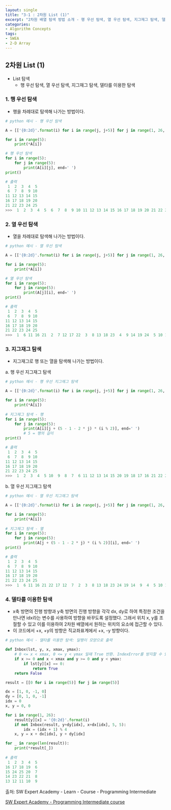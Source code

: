 ```yaml
---
layout: single
title: "3-1 : 2차원 List (1)"
excerpt: "2차원 배열 탐색 방법 소개 - 행 우선 탐색, 열 우선 탐색, 지그재그 탐색, 델타를 이용한 탐색"
categories: 
- Algorithm Concepts
tags:
- SWEA
- 2-D Array
---
```

## 2차원 List (1)

* List 탐색
  * 행 우선 탐색, 열 우선 탐색, 지그재그 탐색, 델타를 이용한 탐색



### 1. 행 우선 탐색

- 행을 차례대로 탐색해 나가는 방법이다.

```python
# python 예시 - 행 우선 탐색

A = [['{0:2d}'.format(i) for i in range(j, j+5)] for j in range(1, 26, 5)]

for i in range(5):
    print(*A[i])

# 행 우선 탐색
for i in range(5):
    for j in range(5):
        print(A[i][j], end=' ')
print()

# 출력
 1  2  3  4  5
 6  7  8  9 10
11 12 13 14 15
16 17 18 19 20
21 22 23 24 25
>>>  1  2  3  4  5  6  7  8  9 10 11 12 13 14 15 16 17 18 19 20 21 22 23 24 25
```



### 2. 열 우선 탐색

- 열을 차례대로 탐색해 나가는 방법이다.

```python
# python 예시 - 열 우선 탐색

A = [['{0:2d}'.format(i) for i in range(j, j+5)] for j in range(1, 26, 5)]

for i in range(5):
    print(*A[i])

# 열 우선 탐색
for i in range(5):
    for j in range(5):
        print(A[j][i], end=' ')
print()

# 출력
 1  2  3  4  5
 6  7  8  9 10
11 12 13 14 15
16 17 18 19 20
21 22 23 24 25
>>>  1  6 11 16 21  2  7 12 17 22  3  8 13 18 23  4  9 14 19 24  5 10 15 20 25
```



### 3. 지그재그 탐색

- 지그재그로 행 또는 열을 탐색해 나가는 방법이다.

a. 행 우선 지그재그 탐색

```python
# python 예시 - 행 우선 지그재그 탐색

A = [['{0:2d}'.format(i) for i in range(j, j+5)] for j in range(1, 26, 5)]

for i in range(5):
    print(*A[i])
    
# 지그재그 탐색 - 행
for i in range(5):
    for j in range(5):
        print(A[i][j + (5 - 1 - 2 * j) * (i % 2)], end=' ')
        # 5 = 행의 길이
print()

# 출력
 1  2  3  4  5
 6  7  8  9 10
11 12 13 14 15
16 17 18 19 20
21 22 23 24 25
>>>  1  2  3  4  5 10  9  8  7  6 11 12 13 14 15 20 19 18 17 16 21 22 23 24 25
```



b. 열 우선 지그재그 탐색

```python
# python 예시 - 열 우선 지그재그 탐색

A = [['{0:2d}'.format(i) for i in range(j, j+5)] for j in range(1, 26, 5)]

for i in range(5):
    print(*A[i])
    
# 지그재그 탐색 - 열
for i in range(5):
    for j in range(5):
        print(A[j + (5 - 1 - 2 * j) * (i % 2)][i], end=' ')
print()

# 출력
 1  2  3  4  5
 6  7  8  9 10
11 12 13 14 15
16 17 18 19 20
21 22 23 24 25
>>>  1  6 11 16 21 22 17 12  7  2  3  8 13 18 23 24 19 14  9  4  5 10 15 20 25
```



### 4. 델타를 이용한 탐색

- x축 방면의 진행 방향과 y축 방면의 진행 방향을 각각 dx, dy로 하여 특정한 조건을 만나면 idx라는 변수를 사용하여 방향을 바꾸도록 설정했다. 그래서 위치 x, y를 조절할 수 있고 이를 이용하여 2차원 배열에서 원하는 위치의 요소에 접근할 수 있다.
- 이 코드에서 +x, +y의 방향은 직교좌표계에서 +x, -y 방향이다.

```python
# python 예시 - 델타를 이용한 탐색: 달팽이 모양으로 출력

def Inbox(lst, y, x, xmax, ymax): 
    # 0 <= x < xmax, 0 <= y < ymax 일때 True 반환. IndexError를 방지할 수 있다.
    if x >= 0 and x < xmax and y >= 0 and y < ymax:
        if lst[y][x] == 0:
            return True
    return False

result = [[0 for i in range(5)] for j in range(5)]

dx = [1, 0, -1, 0]
dy = [0, 1, 0, -1]
idx = 0
x, y = 0, 0

for i in range(1, 26):
    result[y][x] = '{0:2d}'.format(i)
    if not Inbox(result, y+dy[idx], x+dx[idx], 5, 5):
        idx = (idx + 1) % 4
    x, y = x + dx[idx], y + dy[idx]

for _ in range(len(result)):
    print(*result[_])
    
# 출력
 1  2  3  4  5
16 17 18 19  6
15 24 25 20  7
14 23 22 21  8
13 12 11 10  9
```





출처: SW Expert Academy - Learn - Course - Programming Intermediate

[SW Expert Academy - Programming Intermediate course](https://swexpertacademy.com/main/learn/course/subjectList.do?courseId=AVuPDN86AAXw5UW6)